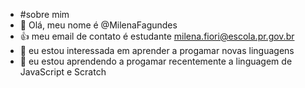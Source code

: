 - #sobre mim
- 👋 Olá, meu nome é @MilenaFagundes
- :+1: meu email de contato é estudante milena.fiori@escola.pr.gov.br
- 👀 eu estou interessada em aprender a progamar novas linguagens 
- 🌱 eu estou aprendendo a progamar recentemente a linguagem de JavaScript e Scratch


<!---
MilenaFagundes/MilenaFagundes is a ✨ special ✨ repository because its `README.md` (this file) appears on your GitHub profile.
You can click the Preview link to take a look at your changes.
--->
